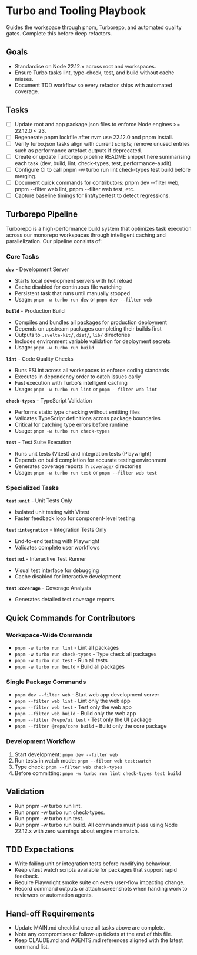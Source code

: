 # Turbo and Tooling Playbook

Guides the workspace through pnpm, Turborepo, and automated quality gates. Complete this before deep refactors.

## Goals
- Standardise on Node 22.12.x across root and workspaces.
- Ensure Turbo tasks lint, type-check, test, and build without cache misses.
- Document TDD workflow so every refactor ships with automated coverage.

## Tasks
- [ ] Update root and app package.json files to enforce Node engines >= 22.12.0 < 23.
- [ ] Regenerate pnpm lockfile after nvm use 22.12.0 and pnpm install.
- [ ] Verify turbo.json tasks align with current scripts; remove unused entries such as performance artefact outputs if deprecated.
- [ ] Create or update Turborepo pipeline README snippet here summarising each task (dev, build, lint, check-types, test, performance-audit).
- [ ] Configure CI to call pnpm -w turbo run lint check-types test build before merging.
- [ ] Document quick commands for contributors: pnpm dev --filter web, pnpm --filter web lint, pnpm --filter web test, etc.
- [ ] Capture baseline timings for lint/type/test to detect regressions.

## Turborepo Pipeline

Turborepo is a high-performance build system that optimizes task execution across our monorepo workspaces through intelligent caching and parallelization. Our pipeline consists of:

### Core Tasks

**`dev`** - Development Server
- Starts local development servers with hot reload
- Cache disabled for continuous file watching
- Persistent task that runs until manually stopped
- Usage: `pnpm -w turbo run dev` or `pnpm dev --filter web`

**`build`** - Production Build
- Compiles and bundles all packages for production deployment
- Depends on upstream packages completing their builds first
- Outputs to `.svelte-kit/`, `dist/`, `lib/` directories
- Includes environment variable validation for deployment secrets
- Usage: `pnpm -w turbo run build`

**`lint`** - Code Quality Checks
- Runs ESLint across all workspaces to enforce coding standards
- Executes in dependency order to catch issues early
- Fast execution with Turbo's intelligent caching
- Usage: `pnpm -w turbo run lint` or `pnpm --filter web lint`

**`check-types`** - TypeScript Validation
- Performs static type checking without emitting files
- Validates TypeScript definitions across package boundaries
- Critical for catching type errors before runtime
- Usage: `pnpm -w turbo run check-types`

**`test`** - Test Suite Execution
- Runs unit tests (Vitest) and integration tests (Playwright)
- Depends on build completion for accurate testing environment
- Generates coverage reports in `coverage/` directories
- Usage: `pnpm -w turbo run test` or `pnpm --filter web test`

### Specialized Tasks

**`test:unit`** - Unit Tests Only
- Isolated unit testing with Vitest
- Faster feedback loop for component-level testing

**`test:integration`** - Integration Tests Only
- End-to-end testing with Playwright
- Validates complete user workflows

**`test:ui`** - Interactive Test Runner
- Visual test interface for debugging
- Cache disabled for interactive development

**`test:coverage`** - Coverage Analysis
- Generates detailed test coverage reports

## Quick Commands for Contributors

### Workspace-Wide Commands
- `pnpm -w turbo run lint` - Lint all packages
- `pnpm -w turbo run check-types` - Type check all packages
- `pnpm -w turbo run test` - Run all tests
- `pnpm -w turbo run build` - Build all packages

### Single Package Commands
- `pnpm dev --filter web` - Start web app development server
- `pnpm --filter web lint` - Lint only the web app
- `pnpm --filter web test` - Test only the web app
- `pnpm --filter web build` - Build only the web app
- `pnpm --filter @repo/ui test` - Test only the UI package
- `pnpm --filter @repo/core build` - Build only the core package

### Development Workflow
1. Start development: `pnpm dev --filter web`
2. Run tests in watch mode: `pnpm --filter web test:watch`
3. Type check: `pnpm --filter web check-types`
4. Before committing: `pnpm -w turbo run lint check-types test build`

## Validation
- Run pnpm -w turbo run lint.
- Run pnpm -w turbo run check-types.
- Run pnpm -w turbo run test.
- Run pnpm -w turbo run build.
All commands must pass using Node 22.12.x with zero warnings about engine mismatch.

## TDD Expectations
- Write failing unit or integration tests before modifying behaviour.
- Keep vitest watch scripts available for packages that support rapid feedback.
- Require Playwright smoke suite on every user-flow impacting change.
- Record command outputs or attach screenshots when handing work to reviewers or automation agents.

## Hand-off Requirements
- Update MAIN.md checklist once all tasks above are complete.
- Note any compromises or follow-up tickets at the end of this file.
- Keep CLAUDE.md and AGENTS.md references aligned with the latest command list.
